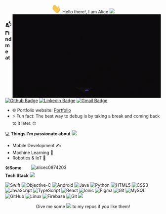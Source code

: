 <div align="center" > <img src="https://raw.githubusercontent.com/ABSphreak/ABSphreak/master/gifs/Hi.gif" height="30px"> Hello there!, I am Alice <img height="30px" src="https://emojis.slackmojis.com/emojis/images/1643516091/21142/meow_bongotap.gif"></div>


<img align="right" src="https://github.com/AliceC0874203/AliceC0874203/blob/main/Gif/CodingGirl.gif" alt="Coding Girl Cat GIF">

### 📬 Find me at
[![Github Badge](http://img.shields.io/badge/-Github-black?style=flat-square&logo=github&link=https://github.com/AliceC0874203/)](https://github.com/AliceC0874203/) 
[![Linkedin Badge](https://img.shields.io/badge/-LinkedIn-blue?style=flat-square&logo=Linkedin&logoColor=white&link=https://www.linkedin.com/in/pensp/)](https://www.linkedin.com/in/pensp/)
[![Gmail Badge](https://img.shields.io/badge/-Gmail-c14438?style=flat-square&logo=Gmail&logoColor=white&link=mailto:alice.spwt@gmail.com)](mailto:alice.spwt@gmail.com)



- 🌐 Portfolio website: [Portfolio](https://alicec0874203.github.io/)
- ⚡ Fun fact: The best way to debug is by taking a break and coming back to it later. 🤓

💻 **Things I'm passionate about** <img src="https://emojis.slackmojis.com/emojis/images/1660415423/60771/blue-heart.gif" width="30"> 
- Mobile Development ✍️
- Machine Learning 🧐
- Robotics & IoT 🤖 

<a href="https://github.com/anuraghazra/github-readme-stats" title="Go to Source">
  <img align="right" width=420 height="auto" src="https://github-readme-stats-git-masterrstaa-rickstaa.vercel.app/api?username=alicec0874203&show_icons=true&locale=en&theme=radical&count_private=true&hide_border=true&include_all_commits=true" alt="alicec0874203" />
</a>

    
🛠**Some Tech Stack** <img src="https://media.giphy.com/media/WUlplcMpOCEmTGBtBW/giphy.gif" width="30"> 

![Swift](https://img.shields.io/badge/-Swift-000000?style=flat&logo=swift)
![Objective-C](https://img.shields.io/badge/-ObjectiveC-000000?style=flat&logo=apple)
![Android](https://img.shields.io/badge/-Android-000000?style=flat&logo=android)
![Java](https://img.shields.io/badge/-Java-000000?style=flat&logo=java)
![Python](https://img.shields.io/badge/-Python-000000?style=flat&logo=python)
![HTML5](https://img.shields.io/badge/-HTML5-000000?style=flat&logo=HTML5)
![CSS3](https://img.shields.io/badge/-CSS3-000000?style=flat&logo=CSS3)
![JavaScript](https://img.shields.io/badge/-JavaScript-000000?style=flat&logo=javascript)
![TypeScript](https://img.shields.io/badge/-TypeScript-000000?style=flat&logo=typescript)
![React](https://img.shields.io/badge/-React-000000?style=flat&logo=react)
![Ionic](https://img.shields.io/badge/-Ionic-000000?style=flat&logo=ionic)
![Figma](https://img.shields.io/badge/-Figma-000000?style=flat&logo=figma)
![Git](https://img.shields.io/badge/-Git-000000?style=flat&logo=git&logoColor=F05032)
![MySQL](https://img.shields.io/badge/-MySQL-000000?style=flat&logo=MySQL)
![GitHub](https://img.shields.io/badge/-GitHub-000000?style=flat&logo=github&logoColor=FFFFFF)
![Linux](https://img.shields.io/badge/-Linux-000000?style=flat&logo=linux&logoColor=FCC624)
![Firebase](https://img.shields.io/badge/-Firebase-000000?style=flat&logo=firebase)
![Git](https://img.shields.io/badge/-Git-000000?style=flat&logo=git&logoColor=F05032)
![](https://komarev.com/ghpvc/?username=AliceC0874203&style=flat&color=000000&label=👋)

<div align="center">
    Give me some <img src="https://emojis.slackmojis.com/emojis/images/1643515416/14355/pink-star.gif" height="30px"> to my repos if you like them!
  
</div>

